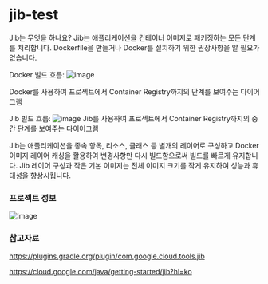 # jib-test

Jib는 무엇을 하나요?
Jib는 애플리케이션을 컨테이너 이미지로 패키징하는 모든 단계를 처리합니다. Dockerfile을 만들거나 Docker를 설치하기 위한 권장사항을 알 필요가 없습니다.

Docker 빌드 흐름:
![image](https://user-images.githubusercontent.com/88372580/211752959-0b842a7f-162c-4896-bdde-0f29769cfd8f.png)

Docker를 사용하여 프로젝트에서 Container Registry까지의 단계를 보여주는 다이어그램

Jib 빌드 흐름:
![image](https://user-images.githubusercontent.com/88372580/211753009-ee038e0f-71dc-4046-86d1-d61c88d9e4a0.png)
Jib를 사용하여 프로젝트에서 Container Registry까지의 중간 단계를 보여주는 다이어그램

Jib는 애플리케이션을 종속 항목, 리소스, 클래스 등 별개의 레이어로 구성하고 Docker 이미지 레이어 캐싱을 활용하여 변경사항만 다시 빌드함으로써 빌드를 빠르게 유지합니다. Jib 레이어 구성과 작은 기본 이미지는 전체 이미지 크기를 작게 유지하여 성능과 휴대성을 향상시킵니다.

### 프로젝트 정보
![image](https://user-images.githubusercontent.com/88372580/211754839-0166645e-4ba4-443c-8512-6d1cf947f4d8.png)


### 참고자료
https://plugins.gradle.org/plugin/com.google.cloud.tools.jib

https://cloud.google.com/java/getting-started/jib?hl=ko
